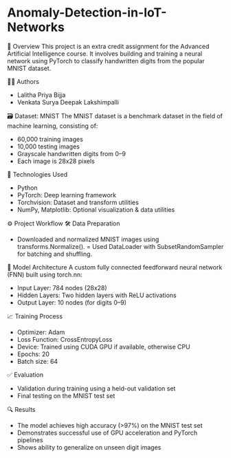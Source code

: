 # Anomaly-Detection-in-IoT-Networks

📌 Overview
This project is an extra credit assignment for the Advanced Artificial Intelligence course. It involves building and training a neural network using PyTorch to classify handwritten digits from the popular MNIST dataset.

👩‍💻 Authors
- Lalitha Priya Bijja
- Venkata Surya Deepak Lakshimpalli

🗃️ Dataset: MNIST
The MNIST dataset is a benchmark dataset in the field of machine learning, consisting of:

- 60,000 training images
- 10,000 testing images
- Grayscale handwritten digits from 0–9
- Each image is 28x28 pixels

🔧 Technologies Used
- Python
- PyTorch: Deep learning framework
- Torchvision: Dataset and transform utilities
- NumPy, Matplotlib: Optional visualization & data utilities

⚙️ Project Workflow
🛠️ Data Preparation
- Downloaded and normalized MNIST images using transforms.Normalize().
= Used DataLoader with SubsetRandomSampler for batching and shuffling.

🧠 Model Architecture
A custom fully connected feedforward neural network (FNN) built using torch.nn:
- Input Layer: 784 nodes (28x28)
- Hidden Layers: Two hidden layers with ReLU activations
- Output Layer: 10 nodes (for digits 0–9)

📈 Training Process
- Optimizer: Adam
- Loss Function: CrossEntropyLoss
- Device: Trained using CUDA GPU if available, otherwise CPU
- Epochs: 20
- Batch size: 64

✅ Evaluation
- Validation during training using a held-out validation set
- Final testing on the MNIST test set

🔍 Results
- The model achieves high accuracy (>97%) on the MNIST test set
- Demonstrates successful use of GPU acceleration and PyTorch pipelines
- Shows ability to generalize on unseen digit images
